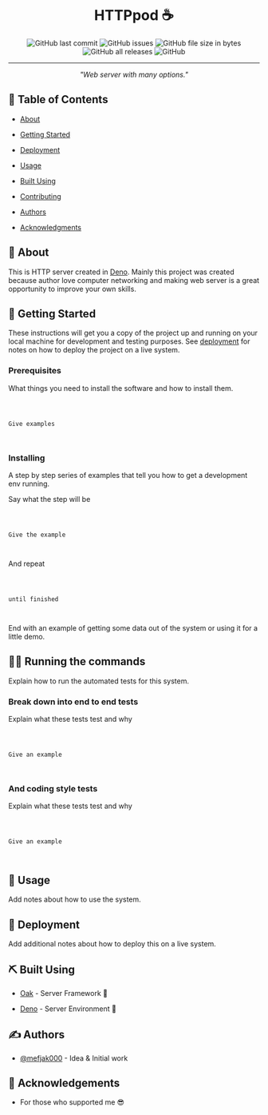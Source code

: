 
<p  align="center">



<h1  align="center">HTTPpod ☕️</h1>





<div  align="center">



![GitHub last commit](https://img.shields.io/github/last-commit/mefjak000/deno-based-http-server?logo=github)  ![GitHub issues](https://img.shields.io/github/issues/mefjak000/deno-based-http-server?logo=github) ![GitHub file size in bytes](https://img.shields.io/github/size/mefjak000/deno-based-http-server?logo=github)  ![GitHub all releases](https://img.shields.io/github/downloads/mefjak000/deno-based-http-server/total?logo=github) ![GitHub](https://img.shields.io/github/license/mefjak000/http-deno-based-server?logo=github)



</div>





---




<p  align="center"> <i> "Web server with many options."</i>



<br>



</p>





## 📝 Table of Contents





- [About](#about)



- [Getting Started](#getting_started)



- [Deployment](#deployment)



- [Usage](#usage)



- [Built Using](#built_using)



- [Contributing](../CONTRIBUTING.md)



- [Authors](#authors)



- [Acknowledgments](#acknowledgement)





## 🧐 About <a name = "about"></a>





This is HTTP server created in [Deno](https://deno.land). Mainly this project was created because author love computer networking and making web server is a great opportunity to improve your own skills.





## 🏁 Getting Started <a name = "getting_started"></a>





These instructions will get you a copy of the project up and running on your local machine for development and testing purposes. See [deployment](#deployment) for notes on how to deploy the project on a live system.





### Prerequisites





What things you need to install the software and how to install them.





```



Give examples



```





### Installing





A step by step series of examples that tell you how to get a development env running.





Say what the step will be





```



Give the example



```





And repeat





```



until finished



```





End with an example of getting some data out of the system or using it for a little demo.





## 👩‍💻 Running the commands <a name = "cli"></a>





Explain how to run the automated tests for this system.





### Break down into end to end tests





Explain what these tests test and why





```



Give an example



```





### And coding style tests





Explain what these tests test and why





```



Give an example



```





## 🎈 Usage <a name="usage"></a>





Add notes about how to use the system.





## 🚀 Deployment <a name = "deployment"></a>





Add additional notes about how to deploy this on a live system.





## ⛏️ Built Using <a name = "built_using"></a>




- [Oak](https://oakserver.github.io/oak/) - Server Framework 🌳



- [Deno](https://deno.land) - Server Environment 🦕





## ✍️ Authors <a name = "authors"></a>





- [@mefjak000](https://github.com/mefjak000) - Idea & Initial work





## 🎉 Acknowledgements <a name = "acknowledgement"></a>



- For those who supported me 😎
